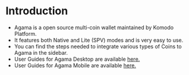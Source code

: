 # Introduction

- Agama is a open source multi-coin wallet maintained by Komodo Platform.
- It features both Native and Lite (SPV) modes and is very easy to use.
- You can find the steps needed to integrate various types of Coins to Agama in the sidebar.
- User Guides for Agama Desktop are available [here.](https://support.komodoplatform.com/support/solutions/29000034534) 
- User Guides for Agama Mobile are available [here.](https://support.komodoplatform.com/support/solutions/29000034619)
